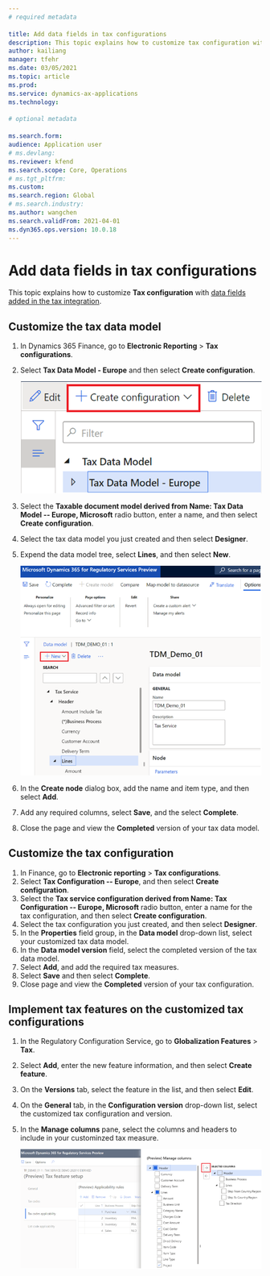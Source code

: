 ```yaml
---
# required metadata

title: Add data fields in tax configurations
description: This topic explains how to customize tax configuration with data fields.
author: kailiang
manager: tfehr
ms.date: 03/05/2021
ms.topic: article
ms.prod: 
ms.service: dynamics-ax-applications
ms.technology: 

# optional metadata

ms.search.form:
audience: Application user
# ms.devlang: 
ms.reviewer: kfend
ms.search.scope: Core, Operations
# ms.tgt_pltfrm: 
ms.custom: 
ms.search.region: Global
# ms.search.industry: 
ms.author: wangchen
ms.search.validFrom: 2021-04-01
ms.dyn365.ops.version: 10.0.18
---
```


# Add data fields in tax configurations

This topic explains how to customize **Tax configuration** with [data fields added in the tax integration](tax-service-add-data-fields-tax-integration-extension.md).

## Customize the tax data model

1. In Dynamics 365 Finance, go to **Electronic Reporting** > **Tax configurations**.
2. Select **Tax Data Model - Europe** and then select **Create configuration**.

    [![Create configuration](./media/tax-service-customize-image3.png)](./media/tax-service-customize-image3.png)

3. Select the **Taxable document model derived from Name: Tax Data Model -- Europe, Microsoft** radio button, enter a name, and then select **Create configuration**.
4. Select the tax data model you just created and then select **Designer**.
5. Expend the data model tree, select **Lines**, and then select **New**.

    [![Click new](./media/tax-service-customize-image6.png)](./media/tax-service-customize-image6.png)

6. In the **Create node** dialog box, add the name and item type, and then select **Add**.
7. Add any required columns, select **Save**, and the select **Complete**.
8. Close the page and view the **Completed** version of your tax data model.

## Customize the tax configuration

1. In Finance, go to **Electronic reporting** > **Tax configurations**.
2. Select **Tax Configuration -- Europe**, and then select **Create configuration**.
3. Select the **Tax service configuration derived from Name: Tax Configuration -- Europe, Microsoft** radio button, enter a name for the tax configuration, and then select **Create configuration**.
4. Select the tax configuration you just created, and then select **Designer**.
5. In the **Properties** field group, in the **Data model** drop-down list, select your customized tax data model.
6. In the **Data model version** field, select the completed version of the tax data model.
7. Select **Add**, and add the required tax measures.
8. Select **Save** and then select **Complete**.
9. Close page and view the **Completed** version of your tax configuration.

## Implement tax features on the customized tax configurations

1. In the Regulatory Configuration Service, go to **Globalization Features** > **Tax**.
2. Select **Add**, enter the new feature information, and then select **Create feature**.
3. On the **Versions** tab, select the feature in the list, and then select **Edit**.
4. On the **General** tab, in the **Configuration version** drop-down list, select the customized tax configuration and version.
5. In the **Manage columns** pane, select the columns and headers to include in your custominzed tax measure.

      [![Add customized columns](./media/tax-service-customize-image23.png)](./media/tax-service-customize-image23.png)
